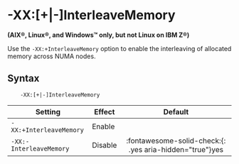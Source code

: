 <!--
* Copyright (c) 2017, 2025 IBM Corp. and others
*
* This program and the accompanying materials are made
* available under the terms of the Eclipse Public License 2.0
* which accompanies this distribution and is available at
* https://www.eclipse.org/legal/epl-2.0/ or the Apache
* License, Version 2.0 which accompanies this distribution and
* is available at https://www.apache.org/licenses/LICENSE-2.0.
*
* This Source Code may also be made available under the
* following Secondary Licenses when the conditions for such
* availability set forth in the Eclipse Public License, v. 2.0
* are satisfied: GNU General Public License, version 2 with
* the GNU Classpath Exception [1] and GNU General Public
* License, version 2 with the OpenJDK Assembly Exception [2].
*
* [1] https://www.gnu.org/software/classpath/license.html
* [2] https://openjdk.org/legal/assembly-exception.html
*
* SPDX-License-Identifier: EPL-2.0 OR Apache-2.0 OR GPL-2.0-only WITH Classpath-exception-2.0 OR GPL-2.0-only WITH OpenJDK-assembly-exception-1.0
-->

# -XX:\[+|-\]InterleaveMemory

**(AIX&reg;, Linux&reg;, and Windows&trade; only, but not Linux on IBM Z&reg;)**

Use the `-XX:+InterleaveMemory` option to enable the interleaving of allocated memory across NUMA nodes.

## Syntax

        -XX:[+|-]InterleaveMemory

| Setting                 | Effect  | Default                                                                            |
|-------------------------|---------|:----------------------------------------------------------------------------------:|
| `-XX:+InterleaveMemory` | Enable  |                                                                                    |
| `-XX:-InterleaveMemory` | Disable | :fontawesome-solid-check:{: .yes aria-hidden="true"}<span class="sr-only">yes</span> |





<!-- ==== END OF TOPIC ==== xxinterleavememory.md ==== -->
